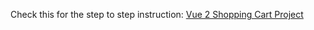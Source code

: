 Check this for the step to step instruction:
[Vue 2 Shopping Cart Project](https://dev.to/qunling_wang_9ab0f8acb509/-vue-2-shopping-cart-project-5cp8)
